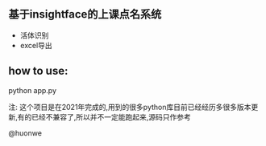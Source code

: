 ## 基于insightface的上课点名系统
* 活体识别
* excel导出

## how to use:
python app.py

注: 这个项目是在2021年完成的,用到的很多python库目前已经经历多很多版本更新,有的已经不兼容了,所以并不一定能跑起来,源码只作参考

@huonwe
